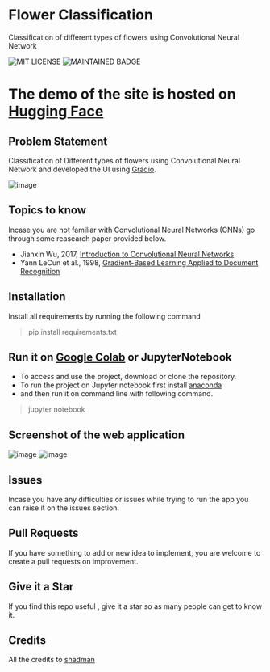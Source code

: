 # Flower Classification
Classification of different types of flowers using Convolutional Neural Network

![MIT LICENSE](https://badgen.net//badge/license/MIT/green)   ![MAINTAINED BADGE](https://img.shields.io/badge/Maintained%3F-yes-green.svg) 

# The demo of the site is hosted on [Hugging Face](https://huggingface.co/spaces/shady4real/flower-classification)

## Problem Statement
Classification of Different types of flowers using Convolutional Neural Network and developed the UI using [Gradio](https://gradio.app/).

![image](https://miro.medium.com/max/1400/1*AC752VZMHbMVpCBHF6Df0w.jpeg)


## Topics to know

Incase you are not familiar with Convolutional Neural Networks (CNNs) go through some reasearch paper provided below.</br>
* Jianxin Wu, 2017, [Introduction to Convolutional Neural Networks](http://cs.nju.edu.cn/wujx/paper/CNN.pdf)</br>
* Yann LeCun et al., 1998, [Gradient-Based Learning Applied to Document Recognition](http://yann.lecun.com/exdb/publis/pdf/lecun-01a.pdf)

## Installation
Install all requirements by running the following command

> pip install requirements.txt

## Run it on [Google Colab](https://colab.research.google.com/) or JupyterNotebook

* To access and use the project, download or clone the repository. 
* To run the project on Jupyter notebook first install [anaconda](https://www.anaconda.com/products/distribution)
* and then run it on command line with following command.
> jupyter notebook

## Screenshot of the web application

![image](https://github.com/shady4real/flower-classification/blob/main/snapshots/ss_01.png)
![image](https://github.com/shady4real/flower-classification/blob/main/snapshots/ss_02.png)


## Issues 

Incase you have any difficulties or issues while trying to run the app you can raise it on the issues section. 

## Pull Requests

If you have something to add or new idea to implement, you are welcome to create a pull requests on improvement.

## Give it a Star

If you find this repo useful , give it a star so as many people can get to know it.

## Credits

All the credits to [shadman](https://instagram.com/finder.ai)
